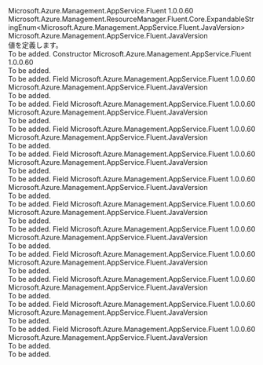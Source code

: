 <Type Name="JavaVersion" FullName="Microsoft.Azure.Management.AppService.Fluent.JavaVersion">
  <TypeSignature Language="C#" Value="public class JavaVersion : Microsoft.Azure.Management.ResourceManager.Fluent.Core.ExpandableStringEnum&lt;Microsoft.Azure.Management.AppService.Fluent.JavaVersion&gt;" />
  <TypeSignature Language="ILAsm" Value=".class public auto ansi beforefieldinit JavaVersion extends Microsoft.Azure.Management.ResourceManager.Fluent.Core.ExpandableStringEnum`1&lt;class Microsoft.Azure.Management.AppService.Fluent.JavaVersion&gt;" />
  <TypeSignature Language="DocId" Value="T:Microsoft.Azure.Management.AppService.Fluent.JavaVersion" />
  <TypeSignature Language="VB.NET" Value="Public Class JavaVersion&#xA;Inherits ExpandableStringEnum(Of JavaVersion)" />
  <TypeSignature Language="F#" Value="type JavaVersion = class&#xA;    inherit ExpandableStringEnum&lt;JavaVersion&gt;" />
  <AssemblyInfo>
    <AssemblyName>Microsoft.Azure.Management.AppService.Fluent</AssemblyName>
    <AssemblyVersion>1.0.0.60</AssemblyVersion>
  </AssemblyInfo>
  <Base>
    <BaseTypeName>Microsoft.Azure.Management.ResourceManager.Fluent.Core.ExpandableStringEnum&lt;Microsoft.Azure.Management.AppService.Fluent.JavaVersion&gt;</BaseTypeName>
    <BaseTypeArguments>
      <BaseTypeArgument TypeParamName="!0">Microsoft.Azure.Management.AppService.Fluent.JavaVersion</BaseTypeArgument>
    </BaseTypeArguments>
  </Base>
  <Interfaces />
  <Docs>
    <summary>
            値を定義します。
            </summary>
    <remarks>To be added.</remarks>
  </Docs>
  <Members>
    <Member MemberName=".ctor">
      <MemberSignature Language="C#" Value="public JavaVersion ();" />
      <MemberSignature Language="ILAsm" Value=".method public hidebysig specialname rtspecialname instance void .ctor() cil managed" />
      <MemberSignature Language="DocId" Value="M:Microsoft.Azure.Management.AppService.Fluent.JavaVersion.#ctor" />
      <MemberSignature Language="VB.NET" Value="Public Sub New ()" />
      <MemberType>Constructor</MemberType>
      <AssemblyInfo>
        <AssemblyName>Microsoft.Azure.Management.AppService.Fluent</AssemblyName>
        <AssemblyVersion>1.0.0.60</AssemblyVersion>
      </AssemblyInfo>
      <Parameters />
      <Docs>
        <summary>To be added.</summary>
        <remarks>To be added.</remarks>
      </Docs>
    </Member>
    <Member MemberName="Off">
      <MemberSignature Language="C#" Value="public static readonly Microsoft.Azure.Management.AppService.Fluent.JavaVersion Off;" />
      <MemberSignature Language="ILAsm" Value=".field public static initonly class Microsoft.Azure.Management.AppService.Fluent.JavaVersion Off" />
      <MemberSignature Language="DocId" Value="F:Microsoft.Azure.Management.AppService.Fluent.JavaVersion.Off" />
      <MemberSignature Language="VB.NET" Value="Public Shared ReadOnly Off As JavaVersion " />
      <MemberSignature Language="F#" Value=" staticval mutable Off : Microsoft.Azure.Management.AppService.Fluent.JavaVersion" Usage="Microsoft.Azure.Management.AppService.Fluent.JavaVersion.Off" />
      <MemberType>Field</MemberType>
      <AssemblyInfo>
        <AssemblyName>Microsoft.Azure.Management.AppService.Fluent</AssemblyName>
        <AssemblyVersion>1.0.0.60</AssemblyVersion>
      </AssemblyInfo>
      <ReturnValue>
        <ReturnType>Microsoft.Azure.Management.AppService.Fluent.JavaVersion</ReturnType>
      </ReturnValue>
      <Docs>
        <summary>To be added.</summary>
        <remarks>To be added.</remarks>
      </Docs>
    </Member>
    <Member MemberName="V7_51">
      <MemberSignature Language="C#" Value="public static readonly Microsoft.Azure.Management.AppService.Fluent.JavaVersion V7_51;" />
      <MemberSignature Language="ILAsm" Value=".field public static initonly class Microsoft.Azure.Management.AppService.Fluent.JavaVersion V7_51" />
      <MemberSignature Language="DocId" Value="F:Microsoft.Azure.Management.AppService.Fluent.JavaVersion.V7_51" />
      <MemberSignature Language="VB.NET" Value="Public Shared ReadOnly V7_51 As JavaVersion " />
      <MemberSignature Language="F#" Value=" staticval mutable V7_51 : Microsoft.Azure.Management.AppService.Fluent.JavaVersion" Usage="Microsoft.Azure.Management.AppService.Fluent.JavaVersion.V7_51" />
      <MemberType>Field</MemberType>
      <AssemblyInfo>
        <AssemblyName>Microsoft.Azure.Management.AppService.Fluent</AssemblyName>
        <AssemblyVersion>1.0.0.60</AssemblyVersion>
      </AssemblyInfo>
      <ReturnValue>
        <ReturnType>Microsoft.Azure.Management.AppService.Fluent.JavaVersion</ReturnType>
      </ReturnValue>
      <Docs>
        <summary>To be added.</summary>
        <remarks>To be added.</remarks>
      </Docs>
    </Member>
    <Member MemberName="V7_71">
      <MemberSignature Language="C#" Value="public static readonly Microsoft.Azure.Management.AppService.Fluent.JavaVersion V7_71;" />
      <MemberSignature Language="ILAsm" Value=".field public static initonly class Microsoft.Azure.Management.AppService.Fluent.JavaVersion V7_71" />
      <MemberSignature Language="DocId" Value="F:Microsoft.Azure.Management.AppService.Fluent.JavaVersion.V7_71" />
      <MemberSignature Language="VB.NET" Value="Public Shared ReadOnly V7_71 As JavaVersion " />
      <MemberSignature Language="F#" Value=" staticval mutable V7_71 : Microsoft.Azure.Management.AppService.Fluent.JavaVersion" Usage="Microsoft.Azure.Management.AppService.Fluent.JavaVersion.V7_71" />
      <MemberType>Field</MemberType>
      <AssemblyInfo>
        <AssemblyName>Microsoft.Azure.Management.AppService.Fluent</AssemblyName>
        <AssemblyVersion>1.0.0.60</AssemblyVersion>
      </AssemblyInfo>
      <ReturnValue>
        <ReturnType>Microsoft.Azure.Management.AppService.Fluent.JavaVersion</ReturnType>
      </ReturnValue>
      <Docs>
        <summary>To be added.</summary>
        <remarks>To be added.</remarks>
      </Docs>
    </Member>
    <Member MemberName="V7Newest">
      <MemberSignature Language="C#" Value="public static readonly Microsoft.Azure.Management.AppService.Fluent.JavaVersion V7Newest;" />
      <MemberSignature Language="ILAsm" Value=".field public static initonly class Microsoft.Azure.Management.AppService.Fluent.JavaVersion V7Newest" />
      <MemberSignature Language="DocId" Value="F:Microsoft.Azure.Management.AppService.Fluent.JavaVersion.V7Newest" />
      <MemberSignature Language="VB.NET" Value="Public Shared ReadOnly V7Newest As JavaVersion " />
      <MemberSignature Language="F#" Value=" staticval mutable V7Newest : Microsoft.Azure.Management.AppService.Fluent.JavaVersion" Usage="Microsoft.Azure.Management.AppService.Fluent.JavaVersion.V7Newest" />
      <MemberType>Field</MemberType>
      <AssemblyInfo>
        <AssemblyName>Microsoft.Azure.Management.AppService.Fluent</AssemblyName>
        <AssemblyVersion>1.0.0.60</AssemblyVersion>
      </AssemblyInfo>
      <ReturnValue>
        <ReturnType>Microsoft.Azure.Management.AppService.Fluent.JavaVersion</ReturnType>
      </ReturnValue>
      <Docs>
        <summary>To be added.</summary>
        <remarks>To be added.</remarks>
      </Docs>
    </Member>
    <Member MemberName="V8_111">
      <MemberSignature Language="C#" Value="public static readonly Microsoft.Azure.Management.AppService.Fluent.JavaVersion V8_111;" />
      <MemberSignature Language="ILAsm" Value=".field public static initonly class Microsoft.Azure.Management.AppService.Fluent.JavaVersion V8_111" />
      <MemberSignature Language="DocId" Value="F:Microsoft.Azure.Management.AppService.Fluent.JavaVersion.V8_111" />
      <MemberSignature Language="VB.NET" Value="Public Shared ReadOnly V8_111 As JavaVersion " />
      <MemberSignature Language="F#" Value=" staticval mutable V8_111 : Microsoft.Azure.Management.AppService.Fluent.JavaVersion" Usage="Microsoft.Azure.Management.AppService.Fluent.JavaVersion.V8_111" />
      <MemberType>Field</MemberType>
      <AssemblyInfo>
        <AssemblyName>Microsoft.Azure.Management.AppService.Fluent</AssemblyName>
        <AssemblyVersion>1.0.0.60</AssemblyVersion>
      </AssemblyInfo>
      <ReturnValue>
        <ReturnType>Microsoft.Azure.Management.AppService.Fluent.JavaVersion</ReturnType>
      </ReturnValue>
      <Docs>
        <summary>To be added.</summary>
        <remarks>To be added.</remarks>
      </Docs>
    </Member>
    <Member MemberName="V8_25">
      <MemberSignature Language="C#" Value="public static readonly Microsoft.Azure.Management.AppService.Fluent.JavaVersion V8_25;" />
      <MemberSignature Language="ILAsm" Value=".field public static initonly class Microsoft.Azure.Management.AppService.Fluent.JavaVersion V8_25" />
      <MemberSignature Language="DocId" Value="F:Microsoft.Azure.Management.AppService.Fluent.JavaVersion.V8_25" />
      <MemberSignature Language="VB.NET" Value="Public Shared ReadOnly V8_25 As JavaVersion " />
      <MemberSignature Language="F#" Value=" staticval mutable V8_25 : Microsoft.Azure.Management.AppService.Fluent.JavaVersion" Usage="Microsoft.Azure.Management.AppService.Fluent.JavaVersion.V8_25" />
      <MemberType>Field</MemberType>
      <AssemblyInfo>
        <AssemblyName>Microsoft.Azure.Management.AppService.Fluent</AssemblyName>
        <AssemblyVersion>1.0.0.60</AssemblyVersion>
      </AssemblyInfo>
      <ReturnValue>
        <ReturnType>Microsoft.Azure.Management.AppService.Fluent.JavaVersion</ReturnType>
      </ReturnValue>
      <Docs>
        <summary>To be added.</summary>
        <remarks>To be added.</remarks>
      </Docs>
    </Member>
    <Member MemberName="V8_60">
      <MemberSignature Language="C#" Value="public static readonly Microsoft.Azure.Management.AppService.Fluent.JavaVersion V8_60;" />
      <MemberSignature Language="ILAsm" Value=".field public static initonly class Microsoft.Azure.Management.AppService.Fluent.JavaVersion V8_60" />
      <MemberSignature Language="DocId" Value="F:Microsoft.Azure.Management.AppService.Fluent.JavaVersion.V8_60" />
      <MemberSignature Language="VB.NET" Value="Public Shared ReadOnly V8_60 As JavaVersion " />
      <MemberSignature Language="F#" Value=" staticval mutable V8_60 : Microsoft.Azure.Management.AppService.Fluent.JavaVersion" Usage="Microsoft.Azure.Management.AppService.Fluent.JavaVersion.V8_60" />
      <MemberType>Field</MemberType>
      <AssemblyInfo>
        <AssemblyName>Microsoft.Azure.Management.AppService.Fluent</AssemblyName>
        <AssemblyVersion>1.0.0.60</AssemblyVersion>
      </AssemblyInfo>
      <ReturnValue>
        <ReturnType>Microsoft.Azure.Management.AppService.Fluent.JavaVersion</ReturnType>
      </ReturnValue>
      <Docs>
        <summary>To be added.</summary>
        <remarks>To be added.</remarks>
      </Docs>
    </Member>
    <Member MemberName="V8_73">
      <MemberSignature Language="C#" Value="public static readonly Microsoft.Azure.Management.AppService.Fluent.JavaVersion V8_73;" />
      <MemberSignature Language="ILAsm" Value=".field public static initonly class Microsoft.Azure.Management.AppService.Fluent.JavaVersion V8_73" />
      <MemberSignature Language="DocId" Value="F:Microsoft.Azure.Management.AppService.Fluent.JavaVersion.V8_73" />
      <MemberSignature Language="VB.NET" Value="Public Shared ReadOnly V8_73 As JavaVersion " />
      <MemberSignature Language="F#" Value=" staticval mutable V8_73 : Microsoft.Azure.Management.AppService.Fluent.JavaVersion" Usage="Microsoft.Azure.Management.AppService.Fluent.JavaVersion.V8_73" />
      <MemberType>Field</MemberType>
      <AssemblyInfo>
        <AssemblyName>Microsoft.Azure.Management.AppService.Fluent</AssemblyName>
        <AssemblyVersion>1.0.0.60</AssemblyVersion>
      </AssemblyInfo>
      <ReturnValue>
        <ReturnType>Microsoft.Azure.Management.AppService.Fluent.JavaVersion</ReturnType>
      </ReturnValue>
      <Docs>
        <summary>To be added.</summary>
        <remarks>To be added.</remarks>
      </Docs>
    </Member>
    <Member MemberName="V8Newest">
      <MemberSignature Language="C#" Value="public static readonly Microsoft.Azure.Management.AppService.Fluent.JavaVersion V8Newest;" />
      <MemberSignature Language="ILAsm" Value=".field public static initonly class Microsoft.Azure.Management.AppService.Fluent.JavaVersion V8Newest" />
      <MemberSignature Language="DocId" Value="F:Microsoft.Azure.Management.AppService.Fluent.JavaVersion.V8Newest" />
      <MemberSignature Language="VB.NET" Value="Public Shared ReadOnly V8Newest As JavaVersion " />
      <MemberSignature Language="F#" Value=" staticval mutable V8Newest : Microsoft.Azure.Management.AppService.Fluent.JavaVersion" Usage="Microsoft.Azure.Management.AppService.Fluent.JavaVersion.V8Newest" />
      <MemberType>Field</MemberType>
      <AssemblyInfo>
        <AssemblyName>Microsoft.Azure.Management.AppService.Fluent</AssemblyName>
        <AssemblyVersion>1.0.0.60</AssemblyVersion>
      </AssemblyInfo>
      <ReturnValue>
        <ReturnType>Microsoft.Azure.Management.AppService.Fluent.JavaVersion</ReturnType>
      </ReturnValue>
      <Docs>
        <summary>To be added.</summary>
        <remarks>To be added.</remarks>
      </Docs>
    </Member>
    <Member MemberName="ZuluV8_102">
      <MemberSignature Language="C#" Value="public static readonly Microsoft.Azure.Management.AppService.Fluent.JavaVersion ZuluV8_102;" />
      <MemberSignature Language="ILAsm" Value=".field public static initonly class Microsoft.Azure.Management.AppService.Fluent.JavaVersion ZuluV8_102" />
      <MemberSignature Language="DocId" Value="F:Microsoft.Azure.Management.AppService.Fluent.JavaVersion.ZuluV8_102" />
      <MemberSignature Language="VB.NET" Value="Public Shared ReadOnly ZuluV8_102 As JavaVersion " />
      <MemberSignature Language="F#" Value=" staticval mutable ZuluV8_102 : Microsoft.Azure.Management.AppService.Fluent.JavaVersion" Usage="Microsoft.Azure.Management.AppService.Fluent.JavaVersion.ZuluV8_102" />
      <MemberType>Field</MemberType>
      <AssemblyInfo>
        <AssemblyName>Microsoft.Azure.Management.AppService.Fluent</AssemblyName>
        <AssemblyVersion>1.0.0.60</AssemblyVersion>
      </AssemblyInfo>
      <ReturnValue>
        <ReturnType>Microsoft.Azure.Management.AppService.Fluent.JavaVersion</ReturnType>
      </ReturnValue>
      <Docs>
        <summary>To be added.</summary>
        <remarks>To be added.</remarks>
      </Docs>
    </Member>
    <Member MemberName="ZuluV8_92">
      <MemberSignature Language="C#" Value="public static readonly Microsoft.Azure.Management.AppService.Fluent.JavaVersion ZuluV8_92;" />
      <MemberSignature Language="ILAsm" Value=".field public static initonly class Microsoft.Azure.Management.AppService.Fluent.JavaVersion ZuluV8_92" />
      <MemberSignature Language="DocId" Value="F:Microsoft.Azure.Management.AppService.Fluent.JavaVersion.ZuluV8_92" />
      <MemberSignature Language="VB.NET" Value="Public Shared ReadOnly ZuluV8_92 As JavaVersion " />
      <MemberSignature Language="F#" Value=" staticval mutable ZuluV8_92 : Microsoft.Azure.Management.AppService.Fluent.JavaVersion" Usage="Microsoft.Azure.Management.AppService.Fluent.JavaVersion.ZuluV8_92" />
      <MemberType>Field</MemberType>
      <AssemblyInfo>
        <AssemblyName>Microsoft.Azure.Management.AppService.Fluent</AssemblyName>
        <AssemblyVersion>1.0.0.60</AssemblyVersion>
      </AssemblyInfo>
      <ReturnValue>
        <ReturnType>Microsoft.Azure.Management.AppService.Fluent.JavaVersion</ReturnType>
      </ReturnValue>
      <Docs>
        <summary>To be added.</summary>
        <remarks>To be added.</remarks>
      </Docs>
    </Member>
  </Members>
</Type>